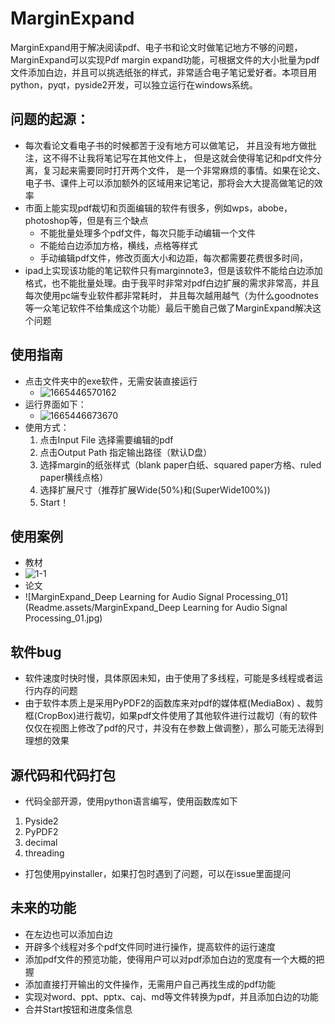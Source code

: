 # MarginExpand

 MarginExpand用于解决阅读pdf、电子书和论文时做笔记地方不够的问题，MarginExpand可以实现Pdf margin expand功能，可根据文件的大小批量为pdf文件添加白边，并且可以挑选纸张的样式，非常适合电子笔记爱好者。本项目用python，pyqt，pyside2开发，可以独立运行在windows系统。



## 问题的起源：

+ 每次看论文看电子书的时候都苦于没有地方可以做笔记， 并且没有地方做批注，这不得不让我将笔记写在其他文件上， 但是这就会使得笔记和pdf文件分离，复习起来需要同时打开两个文件， 是一个非常麻烦的事情。如果在论文、电子书、课件上可以添加额外的区域用来记笔记，那将会大大提高做笔记的效率
+ 市面上能实现pdf裁切和页面编辑的软件有很多，例如wps，abobe，photoshop等，但是有三个缺点
  + 不能批量处理多个pdf文件，每次只能手动编辑一个文件
  + 不能给白边添加方格，横线，点格等样式
  + 手动编辑pdf文件，修改页面大小和边距，每次都需要花费很多时间，
+ ipad上实现该功能的笔记软件只有marginnote3，但是该软件不能给白边添加格式，也不能批量处理。由于我平时非常对pdf白边扩展的需求非常高，并且每次使用pc端专业软件都非常耗时， 并且每次越用越气（为什么goodnotes等一众笔记软件不给集成这个功能）最后干脆自己做了MarginExpand解决这个问题



## 使用指南

+ 点击文件夹中的exe软件，无需安装直接运行
  + ![1665446570162](Readme.assets/1665446570162.png)
+ 运行界面如下：
  + ![1665446673670](Readme.assets/1665446673670.png)
+ 使用方式：
  1. 点击Input File 选择需要编辑的pdf
  2. 点击Output Path 指定输出路径（默认D盘）
  3. 选择margin的纸张样式（blank paper白纸、squared paper方格、ruled paper横线点格）
  4. 选择扩展尺寸（推荐扩展Wide(50%)和(SuperWide100%))
  5. Start！

## 使用案例

+ 教材
+ ![1-1](Readme.assets/1-1.jpg)
+ 论文
+ ![MarginExpand_Deep Learning for Audio Signal Processing_01](Readme.assets/MarginExpand_Deep Learning for Audio Signal Processing_01.jpg)



## 软件bug

+ 软件速度时快时慢，具体原因未知，由于使用了多线程，可能是多线程或者运行内存的问题
+ 由于软件本质上是采用PyPDF2的函数库来对pdf的媒体框(MediaBox) 、裁剪框(CropBox)进行裁切，如果pdf文件使用了其他软件进行过裁切（有的软件仅仅在视图上修改了pdf的尺寸，并没有在参数上做调整），那么可能无法得到理想的效果 



## 源代码和代码打包

+ 代码全部开源，使用python语言编写，使用函数库如下

1. Pyside2
2. PyPDF2
3. decimal
4. threading

+ 打包使用pyinstaller，如果打包时遇到了问题，可以在issue里面提问



## 未来的功能

+ 在左边也可以添加白边
+ 开辟多个线程对多个pdf文件同时进行操作，提高软件的运行速度
+ 添加pdf文件的预览功能，使得用户可以对pdf添加白边的宽度有一个大概的把握
+ 添加直接打开输出的文件操作，无需用户自己再找生成的pdf功能
+ 实现对word、ppt、pptx、caj、md等文件转换为pdf，并且添加白边的功能
+ 合并Start按钮和进度条信息





